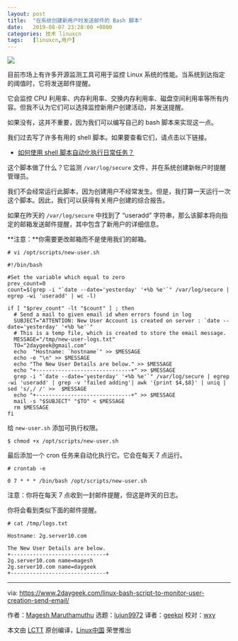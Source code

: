 ```yaml
---
layout: post
title:	"在系统创建新用户时发送邮件的 Bash 脚本"
date:	2019-08-07 23:28:00 +0800 
categories:	技术 linuxcn 
tags:	[linuxcn,用户]
---
```



![](/Asserts/Images//attachment/album/201908/07/232807l7x4j7y77555j1j5.jpg)


目前市场上有许多开源监测工具可用于监控 Linux 系统的性能。当系统到达指定的阈值时，它将发送邮件提醒。


它会监控 CPU 利用率、内存利用率、交换内存利用率、磁盘空间利用率等所有内容。但我不认为它们可以选择监控新用户创建活动，并发送提醒。


如果没有，这并不重要，因为我们可以编写自己的 bash 脚本来实现这一点。


我们过去写了许多有用的 shell 脚本。如果要查看它们，请点击以下链接。


* [如何使用 shell 脚本自动化执行日常任务？](https://www.2daygeek.com/category/shell-script/)


这个脚本做了什么？它监测 `/var/log/secure` 文件，并在系统创建新帐户时提醒管理员。


我们不会经常运行此脚本，因为创建用户不经常发生。但是，我打算一天运行一次这个脚本。因此，我们可以获得有关用户创建的综合报告。


如果在昨天的 `/var/log/secure` 中找到了 “useradd” 字符串，那么该脚本将向指定的邮箱发送邮件提醒，其中包含了新用户的详细信息。


**注意：**你需要更改邮箱而不是使用我们的邮箱。



```
# vi /opt/scripts/new-user.sh
```


```
#!/bin/bash

#Set the variable which equal to zero
prev_count=0
count=$(grep -i "`date --date='yesterday' '+%b %e'`" /var/log/secure | egrep -wi 'useradd' | wc -l)

if [ "$prev_count" -lt "$count" ] ; then
  # Send a mail to given email id when errors found in log
  SUBJECT="ATTENTION: New User Account is created on server : `date --date='yesterday' '+%b %e'`"
  # This is a temp file, which is created to store the email message.
  MESSAGE="/tmp/new-user-logs.txt"
  TO="2daygeek@gmail.com"
  echo  "Hostname: `hostname`" >> $MESSAGE
  echo -e "\n" >> $MESSAGE
  echo "The New User Details are below." >> $MESSAGE
  echo "+------------------------------+" >> $MESSAGE
  grep -i "`date --date='yesterday' '+%b %e'`" /var/log/secure | egrep -wi 'useradd' | grep -v 'failed adding'| awk '{print $4,$8}' | uniq | sed 's/,/ /' >>  $MESSAGE
  echo "+------------------------------+" >> $MESSAGE
  mail -s "$SUBJECT" "$TO" < $MESSAGE
  rm $MESSAGE
fi
```

给 `new-user.sh` 添加可执行权限。



```
$ chmod +x /opt/scripts/new-user.sh
```

最后添加一个 cron 任务来自动化执行它。它会在每天 7 点运行。



```
# crontab -e

0 7 * * * /bin/bash /opt/scripts/new-user.sh
```

注意：你将在每天 7 点收到一封邮件提醒，但这是昨天的日志。


你将会看到类似下面的邮件提醒。



```
# cat /tmp/logs.txt

Hostname: 2g.server10.com

The New User Details are below.
+------------------------------+
2g.server10.com name=magesh
2g.server10.com name=daygeek
+------------------------------+
```



---


via: <https://www.2daygeek.com/linux-bash-script-to-monitor-user-creation-send-email/>


作者：[Magesh Maruthamuthu](https://www.2daygeek.com/author/magesh/) 选题：[lujun9972](https://github.com/lujun9972) 译者：[geekpi](https://github.com/geekpi) 校对：[wxy](https://github.com/wxy)


本文由 [LCTT](https://github.com/LCTT/TranslateProject) 原创编译，[Linux中国](https://linux.cn/) 荣誉推出
